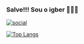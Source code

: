 ### Salve!!! Sou o igber  🍑👋😼

[![social](https://img.shields.io/badge/Twitter-1DA1F2?style=for-the-badge&logo=twitter&logoColor=white)](https://twitter.com/ZealBN)

[![Top Langs](https://github-readme-stats.vercel.app/api/top-langs/?username=IgberZBN&langs_count=8)](https://github.com/IgberZBN/github-readme-stats)
